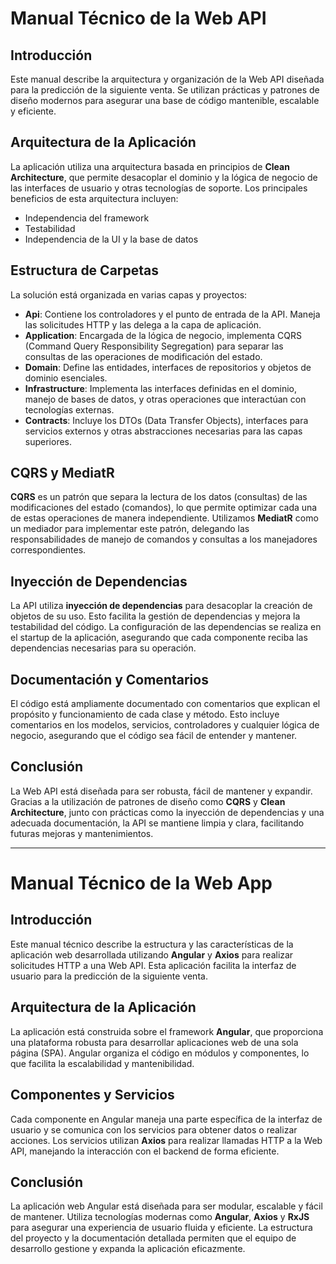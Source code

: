 # Manual Técnico de la Web API

## Introducción
Este manual describe la arquitectura y organización de la Web API diseñada para la predicción de la siguiente venta. Se utilizan prácticas y patrones de diseño modernos para asegurar una base de código mantenible, escalable y eficiente.

## Arquitectura de la Aplicación
La aplicación utiliza una arquitectura basada en principios de **Clean Architecture**, que permite desacoplar el dominio y la lógica de negocio de las interfaces de usuario y otras tecnologías de soporte. Los principales beneficios de esta arquitectura incluyen:

- Independencia del framework
- Testabilidad
- Independencia de la UI y la base de datos

## Estructura de Carpetas
La solución está organizada en varias capas y proyectos:

- **Api**: Contiene los controladores y el punto de entrada de la API. Maneja las solicitudes HTTP y las delega a la capa de aplicación.
- **Application**: Encargada de la lógica de negocio, implementa CQRS (Command Query Responsibility Segregation) para separar las consultas de las operaciones de modificación del estado.
- **Domain**: Define las entidades, interfaces de repositorios y objetos de dominio esenciales.
- **Infrastructure**: Implementa las interfaces definidas en el dominio, manejo de bases de datos, y otras operaciones que interactúan con tecnologías externas.
- **Contracts**: Incluye los DTOs (Data Transfer Objects), interfaces para servicios externos y otras abstracciones necesarias para las capas superiores.

## CQRS y MediatR
**CQRS** es un patrón que separa la lectura de los datos (consultas) de las modificaciones del estado (comandos), lo que permite optimizar cada una de estas operaciones de manera independiente. Utilizamos **MediatR** como un mediador para implementar este patrón, delegando las responsabilidades de manejo de comandos y consultas a los manejadores correspondientes.

## Inyección de Dependencias
La API utiliza **inyección de dependencias** para desacoplar la creación de objetos de su uso. Esto facilita la gestión de dependencias y mejora la testabilidad del código. La configuración de las dependencias se realiza en el startup de la aplicación, asegurando que cada componente reciba las dependencias necesarias para su operación.

## Documentación y Comentarios
El código está ampliamente documentado con comentarios que explican el propósito y funcionamiento de cada clase y método. Esto incluye comentarios en los modelos, servicios, controladores y cualquier lógica de negocio, asegurando que el código sea fácil de entender y mantener.

## Conclusión
La Web API está diseñada para ser robusta, fácil de mantener y expandir. Gracias a la utilización de patrones de diseño como **CQRS** y **Clean Architecture**, junto con prácticas como la inyección de dependencias y una adecuada documentación, la API se mantiene limpia y clara, facilitando futuras mejoras y mantenimientos.

---

# Manual Técnico de la Web App

## Introducción
Este manual técnico describe la estructura y las características de la aplicación web desarrollada utilizando **Angular** y **Axios** para realizar solicitudes HTTP a una Web API. Esta aplicación facilita la interfaz de usuario para la predicción de la siguiente venta.

## Arquitectura de la Aplicación
La aplicación está construida sobre el framework **Angular**, que proporciona una plataforma robusta para desarrollar aplicaciones web de una sola página (SPA). Angular organiza el código en módulos y componentes, lo que facilita la escalabilidad y mantenibilidad.

## Componentes y Servicios
Cada componente en Angular maneja una parte específica de la interfaz de usuario y se comunica con los servicios para obtener datos o realizar acciones. Los servicios utilizan **Axios** para realizar llamadas HTTP a la Web API, manejando la interacción con el backend de forma eficiente.

## Conclusión
La aplicación web Angular está diseñada para ser modular, escalable y fácil de mantener. Utiliza tecnologías modernas como **Angular**, **Axios** y **RxJS** para asegurar una experiencia de usuario fluida y eficiente. La estructura del proyecto y la documentación detallada permiten que el equipo de desarrollo gestione y expanda la aplicación eficazmente.
